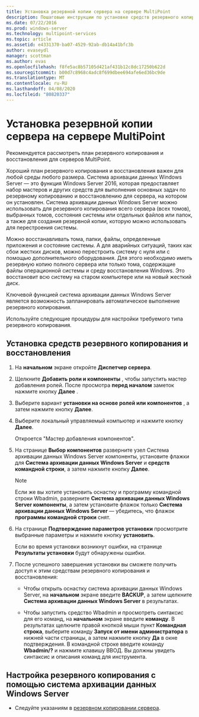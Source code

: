 ```yaml
---
title: Установка резервной копии сервера на сервере MultiPoint
description: Пошаговые инструкции по установке средств резервного копирования и восстановления
ms.date: 07/22/2016
ms.prod: windows-server
ms.technology: multipoint-services
ms.topic: article
ms.assetid: e4331370-ba07-4529-92ab-db14a41bfc3b
author: evaseydl
manager: scottman
ms.author: evas
ms.openlocfilehash: f8fe5ac8b57105d421af431b12c8dc17250b622d
ms.sourcegitcommit: b00d7c8968c4adc8f699dbee694afe6ed36bc9de
ms.translationtype: MT
ms.contentlocale: ru-RU
ms.lasthandoff: 04/08/2020
ms.locfileid: "80820337"
---
```

# <a name="install-server-backup-on-your-multipoint-server"></a>Установка резервной копии сервера на сервере MultiPoint
Рекомендуется рассмотреть план резервного копирования и восстановления для серверов MultiPoint.
  
Хороший план резервного копирования и восстановления важен для любой среды любого размера. Cистема архивации данных Windows Server — это функция Windows Server 2016, которая предоставляет набор мастеров и других средств для выполнения основных задач по резервному копированию и восстановлению для сервера, на котором он установлен. Cистема архивации данных Windows Server можно использовать для резервного копирования всего сервера (всех томов), выбранных томов, состояния системы или отдельных файлов или папок, а также для создания резервной копии, которую можно использовать для перестроения системы.  
  
Можно восстанавливать тома, папки, файлы, определенные приложения и состояние системы. А для аварийных ситуаций, таких как сбои жестких дисков, можно перестроить систему с нуля или с помощью дополнительного оборудования. Для этого необходимо иметь резервную копию полного сервера или только тома, содержащие файлы операционной системы и среду восстановления Windows. Это восстановит всю систему на старом компьютере или на новый жесткий диск.  
  
Ключевой функцией cистема архивации данных Windows Server является возможность запланировать автоматическое выполнение резервного копирования.  
  
Используйте следующие процедуры для настройки требуемого типа резервного копирования.  
  
## <a name="install-backup-and-recovery-tools"></a>Установка средств резервного копирования и восстановления  
  
1.  На **начальном** экране откройте **Диспетчер сервера**.  
  
2.  Щелкните **Добавить роли и компоненты** , чтобы запустить мастер добавления ролей. После просмотра **перед началом** заметок нажмите кнопку **Далее** .  
  
3.  Выберите вариант **установки на основе ролей или компонентов** , а затем нажмите кнопку **Далее**.  
  
4.  Выберите локальный управляемый компьютер и нажмите кнопку **Далее**.  
  
    Откроется "Мастер добавления компонентов".  
  
5.  На странице **Выбор компонентов** разверните узел Cистема архивации данных Windows Server компоненты, установите флажки для **Cистема архивации данных Windows Server** и **средств командной строки**, а затем нажмите кнопку **Далее**.  
  
    > [!NOTE]  
    > Если же вы хотите установить оснастку и программу командной строки Wbadmin, разверните **Cистема архивации данных Windows Server компоненты**, а затем установите флажок только **Cистема архивации данных Windows Server** — убедитесь, что флажок **программы командной строки** снят.  
  
6.  На странице **Подтверждение параметров установки** просмотрите выбранные параметры и нажмите кнопку **установить**.  
  
    Если во время установки возникнут ошибки, на странице **Результаты установки** будут обнаружены ошибки.  
  
7.  После успешного завершения установки вы сможете получить доступ к этим средствам резервного копирования и восстановления:  
  
    -   Чтобы открыть оснастку cистема архивации данных Windows Server, на **начальном** экране введите **BACKUP**, а затем щелкните **Cистема архивации данных Windows Server** в результатах.  
  
    -   Чтобы запустить средство Wbadmin и просмотреть синтаксис для его команд, на **начальном** экране введите **команду**. В результатах щелкните правой кнопкой мыши пункт **Командная строка**, выберите команду **Запуск от имени администратора** в нижней части страницы, а затем нажмите кнопку **Да** в окне подтверждения. В командной строке введите команду **Wbadmin/?** и нажмите клавишу ВВОД. Вы должны увидеть синтаксис и описания команд для инструмента.  
  
## <a name="configure-backups-using-windows-server-backup"></a>Настройка резервного копирования с помощью cистема архивации данных Windows Server  
  
-   Следуйте указаниям в [резервном копировании сервера](https://technet.microsoft.com/library/cc753528.aspx). 